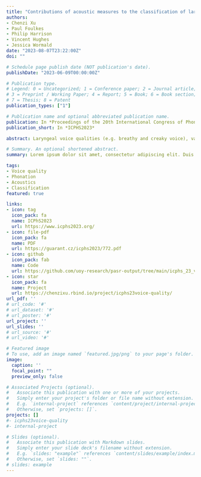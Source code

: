 ```yaml
---
title: "Contributions of acoustic measures to the classification of laryngeal voice quality in continuous English speech"
authors:
- Chenzi Xu
- Paul Foulkes
- Philip Harrison
- Vincent Hughes
- Jessica Wormald
date: "2023-08-07T23:22:00Z"
doi: ""

# Schedule page publish date (NOT publication's date).
publishDate: "2023-06-09T00:00:00Z"

# Publication type.
# Legend: 0 = Uncategorized; 1 = Conference paper; 2 = Journal article;
# 3 = Preprint / Working Paper; 4 = Report; 5 = Book; 6 = Book section;
# 7 = Thesis; 8 = Patent
publication_types: ["1"]

# Publication name and optional abbreviated publication name.
publication: In *Proceedings of the 20th International Congress of Phonetic Sciences*
publication_short: In *ICPHS2023*

abstract: Laryngeal voice qualities (e.g. breathy and creaky voice), variable within and across speakers, often pose a challenge in data collection. Their acoustic correlates are still inadequately understood. This study revisits the acoustics of laryngeal voice qualities in high-quality recordings of continuous British English speech produced by experienced phoneticians. Through principal component analysis and multinomial logistic regression with l1 regularisation, this study identifies contributions of a variety of acoustic measures to the classification of laryngeal voice qualities and provides a multidimensional acoustic profile for breathy, creaky, and modal voice. Classification rates as high as 90% were achieved using the first 5 principal components. The most salient acoustic correlates for creaky voice are, compared to other categories, higher mean H2\*, lower mean f0 and HNR below 500 Hz, and for breathy voice, higher mean H1\* and spectral tilt measures such as H1\*–A1\* and H1\*–H2\*.

# Summary. An optional shortened abstract.
summary: Lorem ipsum dolor sit amet, consectetur adipiscing elit. Duis posuere tellus ac convallis placerat. Proin tincidunt magna sed ex sollicitudin condimentum.

tags:
- Voice quality
- Phonation
- Acoustics
- Classification
featured: true

links:
- icon: tag
  icon_pack: fa
  name: ICPhS2023
  url: https://www.icphs2023.org/
- icon: file-pdf
  icon_pack: fa
  name: PDF
  url: https://guarant.cz/icphs2023/772.pdf
- icon: github
  icon_pack: fab
  name: Code
  url: https://github.com/uoy-research/pasr-output/tree/main/icphs_23_voicequality
- icon: star
  icon_pack: fa
  name: Project
  url: https://chenzixu.rbind.io/project/icphs23voice-quality/
url_pdf: ''
# url_code: '#'
# url_dataset: '#'
# url_poster: '#'
url_project: ''
url_slides: ''
# url_source: '#'
# url_video: '#'

# Featured image
# To use, add an image named `featured.jpg/png` to your page's folder. 
image:
  caption: ''
  focal_point: ""
  preview_only: false

# Associated Projects (optional).
#   Associate this publication with one or more of your projects.
#   Simply enter your project's folder or file name without extension.
#   E.g. `internal-project` references `content/project/internal-project/index.md`.
#   Otherwise, set `projects: []`.
projects: []
#- icphs23voice-quality
#- internal-project

# Slides (optional).
#   Associate this publication with Markdown slides.
#   Simply enter your slide deck's filename without extension.
#   E.g. `slides: "example"` references `content/slides/example/index.md`.
#   Otherwise, set `slides: ""`.
# slides: example
---
```


